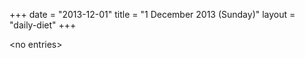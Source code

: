 +++
date = "2013-12-01"
title = "1 December 2013 (Sunday)"
layout = "daily-diet"
+++

<p>&lt;no entries&gt;</p>